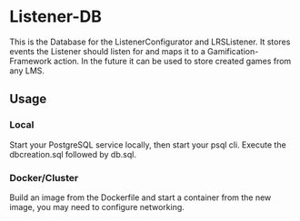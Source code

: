 # Listener-DB
This is the Database for the ListenerConfigurator and LRSListener. It stores events the Listener should listen for and maps it to a Gamification-Framework action. In the future it can be used to store created games from any LMS.

## Usage
### Local
Start your PostgreSQL service locally, then start your psql cli. Execute the dbcreation.sql followed by db.sql.

### Docker/Cluster
Build an image from the Dockerfile and start a container from the new image, you may need to configure networking.
